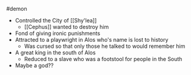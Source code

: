 #demon 
- Controlled the City of [[Shy'lea]]
	- [[Cephus]] wanted to destroy him
- Fond of giving ironic punishments
- Attracted to a playwright in Alos who's name is lost to history 
	- Was cursed so that only those he talked to would remember him
- A great king in the south of Alos 
	- Reduced to a slave who was a footstool for people in the South 
- Maybe a god??
